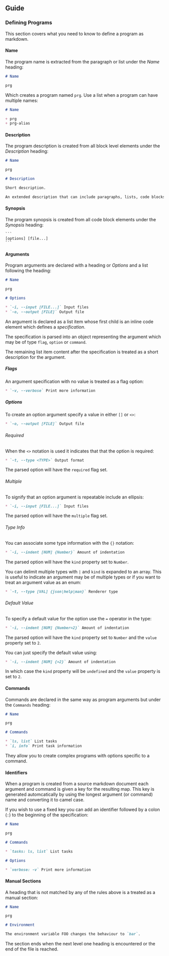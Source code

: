 ## Guide

### Defining Programs

This section covers what you need to know to define a program as markdown.

#### Name

The program name is extracted from the paragraph or list under the *Name* heading:

```markdown
# Name

prg
```

Which creates a program named `prg`. Use a list when a program can have multiple names:


```markdown
# Name

+ prg
+ prg-alias
```

#### Description

The program description is created from all block level elements under the *Description* heading:

```markdown
# Name

prg

# Description

Short description.

An extended description that can include paragraphs, lists, code blocks and other block level elements.
```

#### Synopsis

The program synopsis is created from all code block elements under the *Synopsis* heading:

    ```
    [options] [file...]
    ```

#### Arguments

Program arguments are declared with a heading or *Options* and a list following the heading:

```markdown
# Name

prg

# Options

* `-i, --input [FILE...]` Input files
* `-o, --output [FILE]` Output file
```

An argument is declared as a list item whose first child is an inline code element which defines a *specification*.

The specification is parsed into an object representing the argument which may be of type `flag`, `option` or `command`.

The remaining list item content after the specification is treated as a short description for the argument.

##### Flags

An argument specification with no value is treated as a flag option:

```markdown
* `-v, --verbose` Print more information
```

##### Options

To create an option argument specify a value in either `[]` or `<>`:

```markdown
* `-o, --output [FILE]` Output file
```

###### Required

When the `<>` notation is used it indicates that that the option is required:

```markdown
* `-t, --type <TYPE>` Output format
```

The parsed option will have the `required` flag set.

###### Multiple

To signify that an option argument is repeatable include an ellipsis:

```markdown
* `-i, --input [FILE...]` Input files
```

The parsed option will have the `multiple` flag set.

###### Type Info

You can associate some type information with the `{}` notation:

```markdown
* `-i, --indent [NUM] {Number}` Amount of indentation
```

The parsed option will have the `kind` property set to `Number`.

You can delimit multiple types with `|` and `kind` is expanded to an array. This is useful to indicate an argument may be of multiple types or if you want to treat an argument value as an enum:

```markdown
* `-t, --type [VAL] {json|help|man}` Renderer type
```

###### Default Value

To specify a default value for the option use the `=` operator in the type:

```markdown
* `-i, --indent [NUM] {Number=2}` Amount of indentation
```

The parsed option will have the `kind` property set to `Number` and the  `value` property set to `2`.

You can just specify the default value using:

```markdown
* `-i, --indent [NUM] {=2}` Amount of indentation
```

In which case the `kind` property will be `undefined` and the  `value` property is set to `2`.

#### Commands

Commands are declared in the same way as program arguments but under the `Commands` heading:

```markdown
# Name

prg

# Commands

* `ls, list` List tasks
* `i, info` Print task information
```

They allow you to create complex programs with options specific to a command.

#### Identifiers

When a program is created from a source markdown document each argument and command is given a key for the resulting map. This key is generated automcatically by using the longest argument (or command) name and converting it to camel case.

If you wish to use a fixed key you can add an identifier followed by a colon (`:`) to the beginning of the specification:

```markdown
# Name

prg

# Commands

* `tasks: ls, list` List tasks

# Options

* `verbose: -v` Print more information
```

#### Manual Sections

A heading that is not matched by any of the rules above is a treated as a manual section:

```markdown
# Name

prg

# Environment

The environment variable FOO changes the behaviour to `bar`.
```

The section ends when the next level one heading is encountered or the end of the file is reached.
